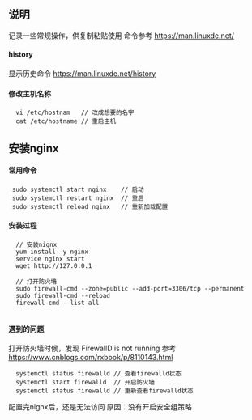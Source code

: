 ## 说明
记录一些常规操作，供复制粘贴使用 命令参考 https://man.linuxde.net/

#### history
显示历史命令
https://man.linuxde.net/history


#### 修改主机名称
```
  vi /etc/hostnam   // 改成想要的名字 
  cat /etc/hostname // 重启主机
```

## 安装nginx

#### 常用命令
```
 sudo systemctl start nginx    // 启动
 sudo systemctl restart nginx  // 重启
 sudo systemctl reload nginx   // 重新加载配置
```


#### 安装过程
```
  // 安装nignx
  yum install -y nginx
  service nginx start
  wget http://127.0.0.1
  
  // 打开防火墙
  sudo firewall-cmd --zone=public --add-port=3306/tcp --permanent
  sudo firewall-cmd --reload
  firewall-cmd --list-all
  
```

#### 遇到的问题 
打开防火墙时候，发现 FirewallD is not running 参考 https://www.cnblogs.com/rxbook/p/8110143.html
```
  systemctl status firewalld // 查看firewalld状态
  systemctl start firewalld  // 开启防火墙
  systemctl status firewalld // 重新查看firewalld状态 
```

配置完nignx后，还是无法访问
原因：没有开启安全组策略



